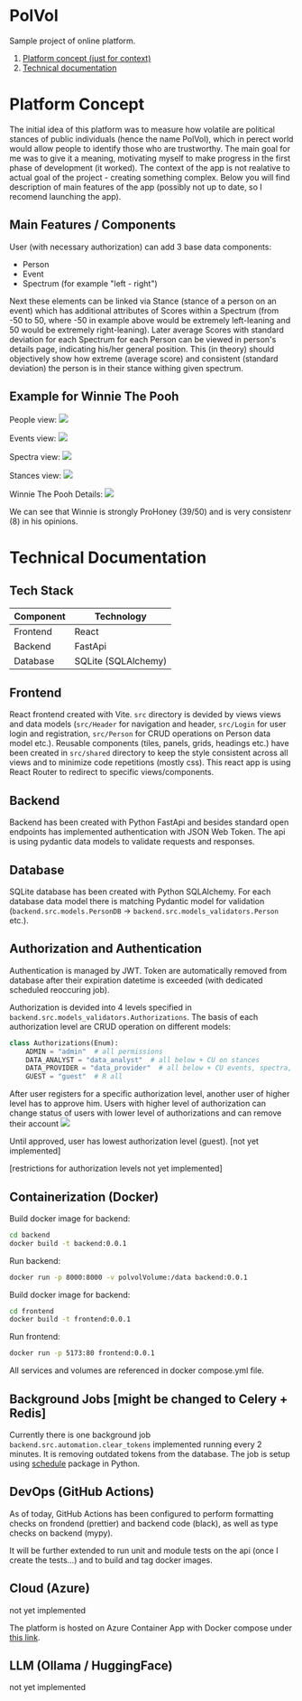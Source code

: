 # PolVol

Sample project of online platform.

1. [Platform concept (just for context)](#platform-concept)
2. [Technical documentation](#technical-documentation)

# Platform Concept

The initial idea of this platform was to measure how volatile are political stances of public individuals (hence the name PolVol), which in perect world would allow people to identify those who are trustworthy. The main goal for me was to give it a meaning, motivating myself to make progress in the first phase of development (it worked). The context of the app is not realative to actual goal of the project - creating something complex. Below you will find description of main features of the app (possibly not up to date, so I recomend launching the app).

## Main Features / Components

User (with necessary authorization) can add 3 base data components:

- Person
- Event
- Spectrum (for example "left - right")

Next these elements can be linked via Stance (stance of a person on an event) which has additional attributes of Scores within a Spectrum (from -50 to 50, where -50 in example above would be extremely left-leaning and 50 would be extremely right-leaning). Later average Scores with standard deviation for each Spectrum for each Person can be viewed in person's details page, indicating his/her general position. This (in theory) should objectively show how extreme (average score) and consistent (standard deviation) the person is in their stance withing given spectrum.

## Example for Winnie The Pooh

People view:
<img src="README_data/people.png">

Events view:
<img src="README_data/events.png">

Spectra view:
<img src="README_data/spectra.png">

Stances view:
<img src="README_data/stances.png">

Winnie The Pooh Details:
<img src="README_data/person_details.png">

We can see that Winnie is strongly ProHoney (39/50) and is very consistenr (8) in his opinions.

# Technical Documentation

## Tech Stack

| Component | Technology          |
| --------- | ------------------- |
| Frontend  | React               |
| Backend   | FastApi             |
| Database  | SQLite (SQLAlchemy) |

## Frontend

React frontend created with Vite. `src` directory is devided by views views and data models (`src/Header` for navigation and header, `src/Login` for user login and registration, `src/Person` for CRUD operations on Person data model etc.). Reusable components (tiles, panels, grids, headings etc.) have been created in `src/shared` directory to keep the style consistent across all views and to minimize code repetitions (mostly css). This react app is using React Router to redirect to specific views/components.

## Backend

Backend has been created with Python FastApi and besides standard open endpoints has implemented authentication with JSON Web Token. The api is using pydantic data models to validate requests and responses.

## Database

SQLite database has been created with Python SQLAlchemy. For each database data model there is matching Pydantic model for validation (`backend.src.models.PersonDB` -> `backend.src.models_validators.Person` etc.).

## Authorization and Authentication

Authentication is managed by JWT. Token are automatically removed from database after their expiration datetime is exceeded (with dedicated scheduled reoccuring job).

Authorization is devided into 4 levels specified in `backend.src.models_validators.Authorizations`. The basis of each authorization level are CRUD operation on different models:

```python
class Authorizations(Enum):
    ADMIN = "admin"  # all permissions
    DATA_ANALYST = "data_analyst"  # all below + CU on stances
    DATA_PROVIDER = "data_provider"  # all below + CU events, spectra, people
    GUEST = "guest"  # R all
```

After user registers for a specific authorization level, another user of higher level has to approve him.
Users with higher level of authorization can change status of users with lower level of authorizations and can remove their account
<img src="README_data/user_approval.png">

Until approved, user has lowest authorization level (guest). [not yet implemented]

[restrictions for authorization levels not yet implemented]

## Containerization (Docker)

Build docker image for backend:

```bash
cd backend
docker build -t backend:0.0.1
```

Run backend:

```bash
docker run -p 8000:8000 -v polvolVolume:/data backend:0.0.1
```

Build docker image for backend:

```bash
cd frontend
docker build -t frontend:0.0.1
```

Run frontend:

```bash
docker run -p 5173:80 frontend:0.0.1
```

All services and volumes are referenced in docker compose.yml file.

## Background Jobs [might be changed to Celery + Redis]

Currently there is one background job `backend.src.automation.clear_tokens` implemented running every 2 minutes. It is removing outdated tokens from the database. The job is setup using [schedule](https://pypi.org/project/schedule/) package in Python.

## DevOps (GitHub Actions)

As of today, GitHub Actions has been configured to perform formatting checks on frondend (prettier) and backend code (black), as well as type checks on backend (mypy).

It will be further extended to run unit and module tests on the api (once I create the tests...) and to build and tag docker images.

## Cloud (Azure)

not yet implemented

The platform is hosted on Azure Container App with Docker compose under [this link](https://www.youtube.com/watch?v=dQw4w9WgXcQ).

## LLM (Ollama / HuggingFace)

not yet implemented

